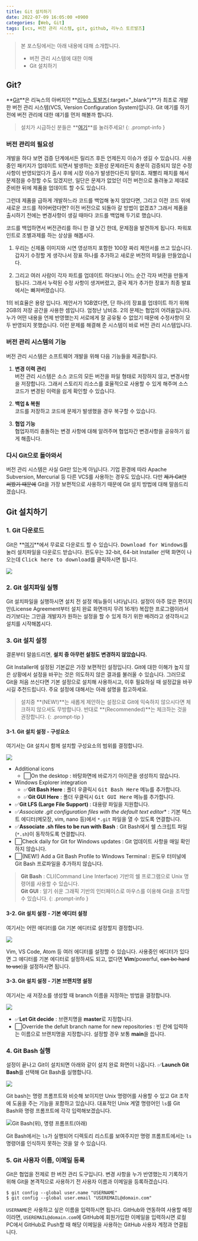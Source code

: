 ```yaml
---
title: Git 설치하기
date: 2022-07-09 16:05:00 +0900
categories: [Web, Git]
tags: [vcs, 버전 관리 시스템, git, github, 리누스 토르발즈]
---
```


> 본 포스팅에서는 아래 내용에 대해 소개합니다.
> - 버전 관리 시스템에 대한 이해
> - Git 설치하기

## Git?
**[Git](https://git-scm.com/)**은 리눅스의 아버지인 **[리누스 토발즈](https://ko.wikipedia.org/wiki/%EB%A6%AC%EB%88%84%EC%8A%A4_%ED%86%A0%EB%A5%B4%EB%B0%9C%EC%8A%A4){:target="_blank"}**가 최초로 개발한 버전 관리 시스템(VCS, Version Configuration System)입니다. Git 얘기를 하기 전에 버전 관리에 대한 얘기를 먼저 해볼까 합니다.

> 설치가 시급하신 분들은 **[여기](#git-설치하기)**를 눌러주세요!
{: .prompt-info }

### 버전 관리의 필요성
개발을 하다 보면 검증 단계에서든 릴리즈 후든 언제든지 이슈가 생길 수 있습니다. 사용중인 패키지가 업데이트 되면서 발생하는 호환성 문제라든지 충분히 검증되지 않은 수정사항이 반영되었다가 출시 후에 시장 이슈가 발생한다든지 말이죠. 재빨리 패치를 해서 문제점을 수정할 수도 있겠지만, 일단은 문제가 없었던 이전 버전으로 돌려놓고 제대로 준비한 뒤에 제품을 업데이트 할 수도 있습니다.

그런데 제품을 급하게 개발하느라 코드를 백업해 놓지 않았다면, 그리고 이전 코드 위에 새로운 코드를 적어버렸다면? 이전 버전으로 되돌아 갈 방법이 없겠죠? 그래서 제품을 출시하기 전에는 변경사항이 생길 때마다 코드를 백업해 두기로 했습니다.

코드를 백업하면서 버전관리를 하니 한 결 낫긴 한데, 문제점을 발견하게 됩니다. 파워포인트로 조별과제를 하는 상상을 해봅시다. 

1. 우리는 신제품 이미지와 시연 영상까지 포함한 100장 짜리 제안서를 쓰고 있습니다. 갑자기 수정할 게 생각나서 장표 하나를 추가하고 새로운 버전의 파일을 만들었습니다.

2. 그리고 여러 사람이 각자 파트를 업데이트 하다보니 어느 순간 각자 버전을 만들게 됩니다. 그래서 누락된 수정 사항이 생겨버렸고, 결국 제가 추가한 장표가 최종 발표에서는 빠져버렸습니다.

1의 비효율은 용량 입니다. 제안서가 1GB였다면, 단 하나의 장표를 업데이트 하기 위해 2GB의 저장 공간을 사용한 셈입니다. 엄청난 낭비죠. 2의 문제는 협업의 어려움입니다. 누가 어떤 내용을 언제 반영했는지 서로에게 잘 공유될 수 없었기 때문에 수정사항이 모두 반영되지 못했습니다. 이런 문제를 해결해 준 시스템이 바로 버전 관리 시스템입니다. 

### 버전 관리 시스템의 기능
버전 관리 시스템은 소프트웨어 개발을 위해 다음 기능들을 제공합니다.

1. **변경 이력 관리**
<br>버전 관리 시스템은 소스 코드의 모든 버전을 파일 형태로 저장하지 않고, 변경사항을 저장합니다. 그래서 스토리지 리소스를 효율적으로 사용할 수 있게 해주며 소스 코드가 변경된 이력을 쉽게 확인할 수 있습니다.

2. **백업 & 복원**
<br>코드를 저장하고 코드에 문제가 발생했을 경우 복구할 수 있습니다.

3. **협업 기능**
<br>협업자끼리 충돌하는 변경 사항에 대해 알려주며 협업자간 변경사항을 공유하기 쉽게 해줍니다.

### 다시 Git으로 돌아와서
버전 관리 시스템은 사실 Git만 있는게 아닙니다. 기업 환경에 따라 Apache Subversion, Mercurial 등 다른 VCS를 사용하는 경우도 있습니다. 다만 ~~제가 Git만 써봤기 때문에~~ Git을 가장 보편적으로 사용하기 때문에 Git 설치 방법에 대해 말씀드리겠습니다.

## Git 설치하기

### 1. Git 다운로드
Git은 **[여기](https://git-scm.com/downloads)**에서 무료로 다운로드 할 수 있습니다. <kbd>Download for Windows</kbd>를 눌러 설치파일을 다운로드 받습니다. 윈도우는 32-bit, 64-bit Installer 선택 화면이 나오는데 <kbd>Click here to download</kbd>를 클릭하시면 됩니다.

![](/assets/img/2022-07-08/2022-07-08-install-git-download.png)

### 2. Git 설치파일 실행
Git 설치파일을 실행하시면 설치 전 설정 메뉴들이 나타납니다. 설정이 아주 많은 편이지만(License Agreement부터 설치 완료 화면까지 무려 16개!) 복잡한 프로그램이라서라기보다는 그만큼 개발자가 원하는 설정을 할 수 있게 하기 위한 배려라고 생각하시고 설치를 시작해봅시다.

### 3. Git 설치 설정
결론부터 말씀드리면, **설치 중 아무런 설정도 변경하지 않았습니다.**

Git Installer에 설정된 기본값은 가장 보편적인 설정입니다. Git에 대한 이해가 높지 않은 상황에서 설정을 바꾸는 것은 의도하지 않은 결과를 불러올 수 있습니다. 그러므로 Git을 처음 쓰신다면 기본 설정으로 설치해 사용하시고, 이후 필요하실 때 설정값을 바꾸시길 추천드립니다. 주요 설정에 대해서는 아래 설명을 참고하세요.

> 설치중 **(NEW!)**는 새롭게 제안하는 설정으로 Git에 익숙하지 않으시다면 체크하지 않으셔도 무방합니다. 반대로 **(Recommended)**는 체크하는 것을 권장합니다.
{: .prompt-tip }

#### 3-1. Git 설치 설정 - 구성요소
여기서는 Git 설치시 함께 설치할 구성요소의 범위를 결정합니다.

![](/assets/img/2022-07-08/2022-07-08-install-git-install3.png)

- Additional icons
  - ⬜On the desktop : 바탕화면에 바로가기 아이콘을 생성하지 않습니다.
- Windows Explorer integration
  - ✅**Git Bash Here** : 폴더 우클릭시 <kbd>Git Bash Here</kbd> 메뉴를 추가합니다.
  - ✅**Git GUI Here** : 폴더 우클릭시 <kbd>Git GUI Here</kbd> 메뉴를 추가합니다.
- ✅**Git LFS (Large File Support)** : 대용량 파일을 지원합니다.
- ✅**Associate .git* configuration files with the default text editor** : 기본 텍스트 에디터(메모장, vim, nano 등)에서 `*.git` 파일을 열 수 있도록 연결합니다.
- ✅**Associate .sh files to be run with Bash** : Git Bash에서 쉘 스크립트 파일(`*.sh`)이 동작하도록 연결합니다.
- ⬜Check daily for Git for Windows updates : Git 업데이트 사항을 매일 확인하지 않습니다.
- ⬜(NEW!) Add a Git Bash Profile to Windows Terminal : 윈도우 터미널에 Git Bash 프로파일을 추가하지 않습니다.

> **Git Bash** : CLI(Command Line Interface) 기반의 쉘 프로그램으로 Unix 명령어를 사용할 수 있습니다.
<br>**Git GUI** : 알기 쉬운 그래픽 기반의 인터페이스로 마우스를 이용해 Git을 조작할 수 있습니다.
{: .prompt-info }

#### 3-2. Git 설치 설정 - 기본 에디터 설정
여기서는 어떤 에디터를 Git 기본 에디터로 설정할지 결정합니다.

![](/assets/img/2022-07-08/2022-07-08-install-git-install5.png)

 Vim, VS Code, Atom 등 여러 에디터를 설정할 수 있습니다. 사용중인 에디터가 있다면 그 에디터를 기본 에디터로 설정하셔도 되고, 없다면 **Vim**(powerful, ~~can be hard to use~~)을 설정하시면 됩니다.

#### 3-3. Git 설치 설정 - 기본 브랜치명 설정
여기서는 새 저장소를 생성할 때 branch 이름을 지정하는 방법을 결정합니다.

![](/assets/img/2022-07-08/2022-07-08-install-git-install6.png)

- ✅**Let Git decide** : 브랜치명을 **master**로 지정합니다.
- ⬜Override the defult branch name for new repositories : 빈 칸에 입력하는 이름으로 브랜치명을 지정합니다. 설정할 경우 보통 **main**을 씁니다.

### 4. Git Bash 실행
설정이 끝나고 Git이 설치되면 아래와 같이 설치 완료 화면이 나옵니다. ✅**Launch Git Bash**를 선택해 Git Bash를 실행합니다.

![](/assets/img/2022-07-08/2022-07-08-install-git-install10.png)

Git bash는 명령 프롬프트와 비슷해 보이지만 Unix 명령어를 사용할 수 있고 Git 조작에 도움을 주는 기능을 포함하고 있습니다. 대표적인 Unix 계열 명령어인 `ls`를 Git Bash와 명령 프롬프트에 각각 입력해보겠습니다.

![Git Bash(위), 명령 프롬프트(아래)](/assets/img/2022-07-08/2022-07-08-install-git-git_bash_and_cmd.png)

Git Bash에서는 `ls`가 실행되어 디렉토리 리스트를 보여주지만 명령 프롬프트에서는 `ls` 명령어를 인식하지 못하는 것을 알 수 있습니다. 

### 5. Git 사용자 이름, 이메일 등록

Git은 협업을 전제로 한 버전 관리 도구입니다. 변경 사항을 누가 반영했는지 기록하기 위해 Git을 본격적으로 사용하기 전 사용자 이름과 이메일을 등록하겠습니다.

```shell
$ git config --global user.name "USERNAME"
$ git config --global user.email "USEREMAIL@domain.com"
```

`USERNAME`은 사용하고 싶은 이름을 입력하시면 됩니다. GitHub와 연동하여 사용할 예정이라면, `USEREMAIL@domain.com`에 GitHub에 회원가입한 이메일을 입력하시면 로컬 PC에서 GitHub로 Push할 때 해당 이메일을 사용하는 GitHub 사용자 계정과 연결됩니다.
